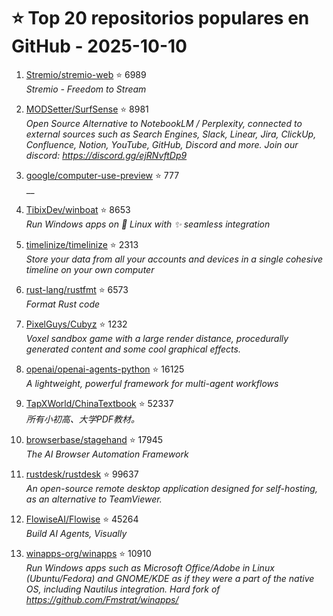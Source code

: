 # ⭐ Top 20 repositorios populares en GitHub - 2025-10-10

1. [Stremio/stremio-web](https://github.com/Stremio/stremio-web) ⭐ 6989  
   _Stremio - Freedom to Stream_

2. [MODSetter/SurfSense](https://github.com/MODSetter/SurfSense) ⭐ 8981  
   _Open Source Alternative to NotebookLM / Perplexity, connected to external sources such as Search Engines, Slack, Linear, Jira, ClickUp, Confluence, Notion, YouTube, GitHub, Discord and more. Join our discord: https://discord.gg/ejRNvftDp9_

3. [google/computer-use-preview](https://github.com/google/computer-use-preview) ⭐ 777  
   __

4. [TibixDev/winboat](https://github.com/TibixDev/winboat) ⭐ 8653  
   _Run Windows apps on 🐧 Linux with ✨ seamless integration_

5. [timelinize/timelinize](https://github.com/timelinize/timelinize) ⭐ 2313  
   _Store your data from all your accounts and devices in a single cohesive timeline on your own computer_

6. [rust-lang/rustfmt](https://github.com/rust-lang/rustfmt) ⭐ 6573  
   _Format Rust code_

7. [PixelGuys/Cubyz](https://github.com/PixelGuys/Cubyz) ⭐ 1232  
   _Voxel sandbox game with a large render distance, procedurally generated content and some cool graphical effects._

8. [openai/openai-agents-python](https://github.com/openai/openai-agents-python) ⭐ 16125  
   _A lightweight, powerful framework for multi-agent workflows_

9. [TapXWorld/ChinaTextbook](https://github.com/TapXWorld/ChinaTextbook) ⭐ 52337  
   _所有小初高、大学PDF教材。_

10. [browserbase/stagehand](https://github.com/browserbase/stagehand) ⭐ 17945  
   _The AI Browser Automation Framework_

11. [rustdesk/rustdesk](https://github.com/rustdesk/rustdesk) ⭐ 99637  
   _An open-source remote desktop application designed for self-hosting, as an alternative to TeamViewer._

12. [FlowiseAI/Flowise](https://github.com/FlowiseAI/Flowise) ⭐ 45264  
   _Build AI Agents, Visually_

13. [winapps-org/winapps](https://github.com/winapps-org/winapps) ⭐ 10910  
   _Run Windows apps such as Microsoft Office/Adobe in Linux (Ubuntu/Fedora) and GNOME/KDE as if they were a part of the native OS, including Nautilus integration. Hard fork of https://github.com/Fmstrat/winapps/_


<!-- Última actualización: 2025-10-10T08:06:04.833082 UTC -->